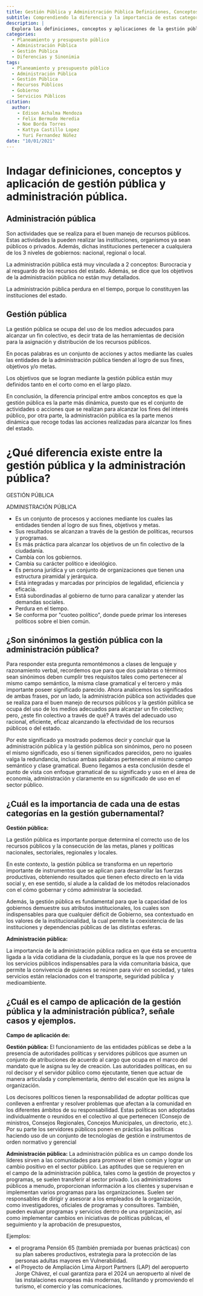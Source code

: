 ```yaml
---
title: Gestión Pública y Administración Pública Definiciones, Conceptos y Aplicación
subtitle: Comprendiendo la diferencia y la importancia de estas categorías en el ámbito gubernamental.
description: |
  Explora las definiciones, conceptos y aplicaciones de la gestión pública y la administración pública en este artículo informativo. Aprende cómo estas categorías están estrechamente relacionadas con el buen manejo de los recursos públicos y el logro de metas colectivas. Descubre las diferencias clave entre gestión pública y administración pública, así como su importancia en la gestión gubernamental.
categories:
  - Planeamiento y presupuesto público
  - Administración Pública
  - Gestión Pública
  - Diferencias y Sinonimia
tags:
  - Planeamiento y presupuesto público
  - Administración Pública
  - Gestión Pública
  - Recursos Públicos
  - Gobierno
  - Servicios Públicos
citation:
  author:
    - Edison Achalma Mendoza
    - Felix Bermudo Heredia
    - Noe Borda Torres
    - Kattya Castillo Lopez
    - Yuri Fernandez Núñez
date: "10/01/2021"
---
```




# Indagar definiciones, conceptos y aplicación de gestión pública y administración pública.

## Administración pública

Son actividades que se realiza para el buen manejo de recursos públicos. Estas actividades la pueden realizar las instituciones, organismos ya sean públicos o privados. Además, dichas instituciones pertenecer a cualquiera de los 3 niveles de gobiernos: nacional, regional o local.

La administración pública está muy vinculada a 2 conceptos: Burocracia y al resguardo de los recursos del estado. Además, se dice que los objetivos de la administración pública no están muy detallados.

La administración pública perdura en el tiempo, porque lo constituyen las instituciones del estado.

## Gestión pública

La gestión pública se ocupa del uso de los medios adecuados para alcanzar un fin colectivo, es decir trata de las herramientas de decisión para la asignación y distribución de los recursos públicos.

En pocas palabras es un conjunto de acciones y actos mediante las cuales las entidades de la administración pública tienden al logro de sus fines, objetivos y/o metas.

Los objetivos que se logran mediante la gestión pública están muy definidos tanto en el corto como en el largo plazo.

En conclusión, la diferencia principal entre ambos conceptos es que la gestión pública es la parte más dinámica, puesto que es el conjunto de actividades o acciones que se realizan para alcanzar los fines del interés público, por otra parte, la administración pública es la parte menos dinámica que recoge todas las acciones realizadas para alcanzar los fines del estado.

# ¿Qué diferencia existe entre la gestión pública y la administración pública?

GESTIÓN PÚBLICA

ADMINISTRACIÓN PÚBLICA

-   Es un conjunto de procesos y acciones mediante los cuales las entidades tienden al logro de sus fines, objetivos y metas.
-   Sus resultados se alcanzan a través de la gestión de políticas, recursos y programas.
-   Es más práctica para alcanzar los objetivos de un fin colectivo de la ciudadanía.
-   Cambia con los gobiernos.
-   Cambia su carácter político e ideológico.
-   Es persona jurídica y un conjunto de organizaciones que tienen una estructura piramidal y jerárquica.
-   Está integradas y marcadas por principios de legalidad, eficiencia y eficacia.
-   Está subordinadas al gobierno de turno para canalizar y atender las demandas sociales.
-   Perdura en el tiempo.
-   Se conforma por "cuoteo político", donde puede primar los intereses políticos sobre el bien común.

## ¿Son sinónimos la gestión pública con la administración pública?

Para responder esta pregunta remontémonos a clases de lenguaje y razonamiento verbal, recordemos que para que dos palabras o términos sean sinónimos deben cumplir tres requisitos tales como pertenecer al mismo campo semántico, la misma clase gramatical y el tercero y más importante poseer significado parecido. Ahora analicemos los significados de ambas frases, por un lado, la administración pública son actividades que se realiza para el buen manejo de recursos públicos y la gestión pública se ocupa del uso de los medios adecuados para alcanzar un fin colectivo; pero, ¿este fin colectivo a través de qué? A través del adecuado uso racional, eficiente, eficaz alcanzando la efectividad de los recursos públicos o del estado.

Por este significado ya mostrado podemos decir y concluir que la administración pública y la gestión pública son sinónimos, pero no poseen el mismo significado, eso sí tienen significados parecidos, pero no iguales valga la redundancia, incluso ambas palabras pertenecen al mismo campo semántico y clase gramatical. Bueno llegamos a esta conclusión desde el punto de vista con enfoque gramatical de su significado y uso en el área de economía, administración y claramente en su significado de uso en el sector público.

## ¿Cuál es la importancia de cada una de estas categorías en la gestión gubernamental?

**Gestión pública:**

La gestión pública es importante porque determina el correcto uso de los recursos públicos y la consecución de las metas, planes y políticas nacionales, sectoriales, regionales y locales.

En este contexto, la gestión pública se transforma en un repertorio importante de instrumentos que se aplican para desarrollar las fuerzas productivas, obteniendo resultados que tienen efecto directo en la vida social y, en ese sentido, sí alude a la calidad de los métodos relacionados con el cómo gobernar y cómo administrar la sociedad.

Además, la gestión pública es fundamental para que la capacidad de los gobiernos demuestre sus atributos institucionales, los cuales son indispensables para que cualquier déficit de Gobierno, sea contextuado en los valores de la institucionalidad, la cual permite la coexistencia de las instituciones y dependencias públicas de las distintas esferas.

**Administración pública:**

La importancia de la administración pública radica en que ésta se encuentra ligada a la vida cotidiana de la ciudadanía, porque es la que nos provee de los servicios públicos indispensables para la vida comunitaria básica, que permite la convivencia de quienes se reúnen para vivir en sociedad, y tales servicios están relacionados con el transporte, seguridad pública y medioambiente.

## ¿Cuál es el campo de aplicación de la gestión pública y la administración pública?, señale casos y ejemplos.

**Campo de aplicación de:**

**Gestión pública:** El funcionamiento de las entidades públicas se debe a la presencia de autoridades políticas y servidores públicos que asumen un conjunto de atribuciones de acuerdo al cargo que ocupa en el marco del mandato que le asigna su ley de creación. Las autoridades políticas, en su rol decisor y el servidor público como ejecutante, tienen que actuar de manera articulada y complementaria, dentro del escalón que les asigna la organización.

Los decisores políticos tienen la responsabilidad de adoptar políticas que conlleven a enfrentar y resolver problemas que afectan a la comunidad en los diferentes ámbitos de su responsabilidad. Estas políticas son adoptadas individualmente o reunidos en el colectivo al que pertenecen (Consejo de ministros, Consejos Regionales, Concejos Municipales, un directorio, etc.). Por su parte los servidores públicos ponen en práctica las políticas haciendo uso de un conjunto de tecnologías de gestión e instrumentos de orden normativo y gerencial

**Administración pública:** La administración pública es un campo donde los líderes sirven a las comunidades para promover el bien común y lograr un cambio positivo en el sector público. Las aptitudes que se requieren en el campo de la administración pública, tales como la gestión de proyectos y programas, se suelen transferir al sector privado. Los administradores públicos a menudo, proporcionan información a los clientes y supervisan e implementan varios programas para las organizaciones. Suelen ser responsables de dirigir y asesorar a los empleados de la organización, como investigadores, oficiales de programas y consultores. También, pueden evaluar programas y servicios dentro de una organización, así como implementar cambios en iniciativas de políticas públicas, el seguimiento y la aprobación de presupuestos,

Ejemplos:

-   el programa Pensión 65 (también premiada por buenas prácticas) con su plan saberes productivos, estrategia para la protección de las personas adultas mayores en Vulnerabilidad.
-   el Proyecto de Ampliación Lima Airport Partners (LAP) del aeropuerto Jorge Chávez, el cual garantiza para el 2024 un aeropuerto al nivel de las instalaciones europeas más modernas, facilitando y promoviendo el turismo, el comercio y las comunicaciones.